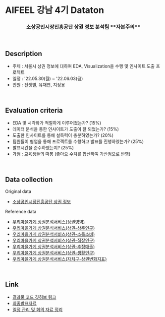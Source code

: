 # AIFEEL 강남 4기 Dataton

<h3 align="center"> 소상공인시장진흥공단 상권 정보 분석팀 **자본주의** </h3>

<br>

## Description

- 주제 : 서울시 상권 정보에 대하여 EDA, Visualization을 수행 및 인사이트 도출 프로젝트
- 일정 : '22.05.30(월) ~ '22.06.03(금)
- 인원 : 진샛별, 유재연, 지정용


<br>

## Evaluation criteria

- EDA 및 시각화가 적절하게 이루어졌는가? (15%)
- 데이터 분석을 통한 인사이트가 도출이 잘 되었는가? (15%)
- 도출한 인사이트를 통해 설득력이 충분하였는가? (20%)
- 팀원들이 협업을 통해 프로젝트를 수행하고 발표를 진행하였는가? (25%)
- 발표시간을 준수하였는지? (25%)
- 가점 : 교육생들의 따봉 (좋아요 수치를 합산하여 가산점으로 반영)

<br>

## Data collection
Original data
- [소상공인시장진흥공단 상권 정보](https://www.data.go.kr/data/15083033/fileData.do)

Reference data
- [우리마을가게 상권분석서비스(상권영역)](https://data.seoul.go.kr/dataList/OA-15560/S/1/datasetView.do)
- [우리마을가게 상권분석서비스(상권-상주인구)](https://data.seoul.go.kr/dataList/OA-15584/S/1/datasetView.do#)
- [우리마을가게 상권분석서비스(상권-소득소비)](https://data.seoul.go.kr/dataList/OA-21278/S/1/datasetView.do)
- [우리마을가게 상권분석서비스(상권-직장인구)](https://data.seoul.go.kr/dataList/OA-15569/S/1/datasetView.do)
- [우리마을가게 상권분석서비스(상권-추정매출)](https://data.seoul.go.kr/dataList/OA-15572/S/1/datasetView.do)
- [우리마을가게 상권분석서비스(상권-생활인구)](https://data.seoul.go.kr/dataList/OA-15568/S/1/datasetView.do)
- [우리마을가게 상권분석서비스(자치구-상권변화지표)](https://data.seoul.go.kr/dataList/OA-15567/S/1/datasetView.do)


<br>

## Link
- [결과물 코드 깃허브 링크](https://nbviewer.org/github/aiffel-capitalism/Dataton/blob/main/commercial_district_analysis.ipynb)
- [최종발표자료](https://s3.us-west-2.amazonaws.com/secure.notion-static.com/4f21a5f5-d162-46e1-bd8d-0f280e1b4db9/%EB%8D%B0%EC%9D%B4%ED%84%B0%ED%86%A4_%EC%83%81%EA%B6%8C-%EB%B6%84%EC%84%9D.pdf?X-Amz-Algorithm=AWS4-HMAC-SHA256&X-Amz-Content-Sha256=UNSIGNED-PAYLOAD&X-Amz-Credential=AKIAT73L2G45EIPT3X45%2F20220602%2Fus-west-2%2Fs3%2Faws4_request&X-Amz-Date=20220602T150910Z&X-Amz-Expires=86400&X-Amz-Signature=213d98639394876d6ee0260dbf353a86740882468f3b6771ee39384f406102ee&X-Amz-SignedHeaders=host&response-content-disposition=filename%20%3D%22%25EB%258D%25B0%25EC%259D%25B4%25ED%2584%25B0%25ED%2586%25A4_%25EC%2583%2581%25EA%25B6%258C-%25EB%25B6%2584%25EC%2584%259D.pdf%22&x-id=GetObject)
- [일정 관리 및 회의 자료 정리](https://docs.google.com/spreadsheets/d/1AqSdUU7JgqSkFH6ltXre85eMR8HsIXwn0CCvsIuPCX8/edit#gid=1461026471)
